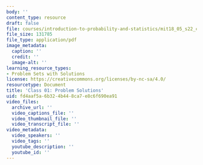 ```yaml
---
body: ''
content_type: resource
draft: false
file: courses/introduction-to-probability-and-statistics/mit18_05_s22_class01_pset_sol.pdf
file_size: 131785
file_type: application/pdf
image_metadata:
  caption: ''
  credit: ''
  image-alt: ''
learning_resource_types:
- Problem Sets with Solutions
license: https://creativecommons.org/licenses/by-nc-sa/4.0/
resourcetype: Document
title: 'Class 01: Problem Solutions'
uid: fd4aaf5a-6b32-4b44-8ca7-e8c6f690ea91
video_files:
  archive_url: ''
  video_captions_file: ''
  video_thumbnail_file: ''
  video_transcript_file: ''
video_metadata:
  video_speakers: ''
  video_tags: ''
  youtube_description: ''
  youtube_id: ''
---
```


